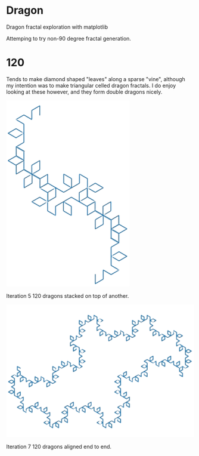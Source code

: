# Dragon
Dragon fractal exploration with matplotlib

Attemping to try non-90 degree fractal generation.


# 120
Tends to make diamond shaped "leaves" along a sparse "vine", although my intention
was to make triangular celled dragon fractals. I do enjoy looking at these however,
and they form double dragons nicely.

![Two 5th iteration 120s combined](media/120_5_double.PNG)

Iteration 5 120 dragons stacked on top of another.


![Two 7th iteration 120s combined](media/120_7_double.PNG)

Iteration 7 120 dragons aligned end to end.
